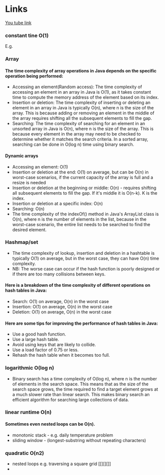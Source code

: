 # Links

[You tube link](https://www.youtube.com/watch?v=BgLTDT03QtU)

### constant tine O(1)

E.g.

### Array

#### The time complexity of array operations in Java depends on the specific operation being performed:

- Accessing an element(Random access): The time complexity of accessing an element in an array in Java is O(1), as it
  takes constant time to compute the memory address of the element based on its index.
- Insertion or deletion: The time complexity of inserting or deleting an element in an array in Java is typically O(n),
  where n is the size of the array. This is because adding or removing an element in the middle of the array requires
  shifting all the subsequent elements to fill the gap.
- Searching: The time complexity of searching for an element in an unsorted array in Java is O(n), where n is the size
  of the array. This is because every element in the array may need to be checked to determine whether it matches the
  search criteria. In a sorted array, searching can be done in O(log n) time using binary search.

#### Dynamic arrays

- Accessing an element: O(1)
- Insertion or deletion at the end: O(1) on average, but can be O(n) in worst-case scenarios, if the current capacity of
  the array is full and a resize is needed
- Insertion or deletion at the beginning or middle: O(n) - requires shifting all subsequent elements to fill the gap. If
  it's middle it is O(n-k). K is the index.
- Insertion or deletion at a specific index: O(n)
- Searching: O(n)
- The time complexity of the indexOf() method in Java's ArrayList class is O(n), where n is the number of elements in
  the list, because in the worst-case scenario, the entire list needs to be searched to find the desired element.

### Hashmap/set

- The time complexity of lookup, insertion and deletion in a hashtable is typically O(1) on average, but in the worst
  case, they can have O(n) time complexity.
- NB: The worse case can occur if the hash function is poorly designed or if there are too many collisions between keys.

#### Here is a breakdown of the time complexity of different operations on hash tables in Java:

- Search: O(1) on average, O(n) in the worst case
- Insertion: O(1) on average, O(n) in the worst case
- Deletion: O(1) on average, O(n) in the worst case

#### Here are some tips for improving the performance of hash tables in Java:

- Use a good hash function.
- Use a large hash table.
- Avoid using keys that are likely to collide.
- Use a load factor of 0.75 or less.
- Rehash the hash table when it becomes too full.

### logarithmic  O(log n)
- Binary search has a time complexity of O(log n), where n is the number of elements in the search space. 
  This means that as the size of the search space grows, the time required to find a target element grows at a much slower rate than linear search. This makes binary search an efficient algorithm for searching large collections of data.

### linear runtime O(n)

#### Sometimes even nested loops can be O(n).
- monotonic stack - e.g. daily temperature problem
- sliding window - (longest-substring without repeating characters)

### quadratic O(n2)
- nested loops e.g. traversing a square grid [[][][]]
- 








